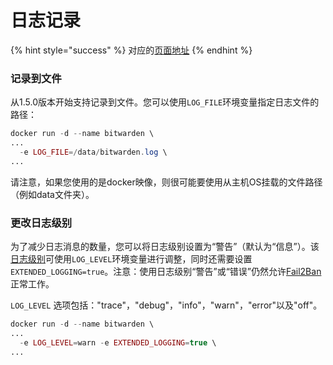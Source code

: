 # 日志记录

{% hint style="success" %}
对应的[页面地址](https://github.com/dani-garcia/bitwarden_rs/wiki/Logging)
{% endhint %}

### 记录到文件

从1.5.0版本开始支持记录到文件。您可以使用`LOG_FILE`环境变量指定日志文件的路径：

```php
docker run -d --name bitwarden \
...
  -e LOG_FILE=/data/bitwarden.log \
...
```

请注意，如果您使用的是docker映像，则很可能要使用从主机OS挂载的文件路径（例如data文件夹）。

### 更改日志级别

为了减少日志消息的数量，您可以将日志级别设置为“警告”（默认为“信息”）。该[日志级别](https://docs.rs/log/0.4.7/log/enum.Level.html#variants)可使用`LOG_LEVEL`环境变量进行调整，同时还需要设置`EXTENDED_LOGGING=true`。注意：使用日志级别“警告”或“错误”仍然允许[Fail2Ban](fail2ban-setup.md)正常工作。

`LOG_LEVEL` 选项包括："trace"，"debug"，"info"，"warn"，"error"以及"off"。

```php
docker run -d --name bitwarden \
...
  -e LOG_LEVEL=warn -e EXTENDED_LOGGING=true \
...
```

